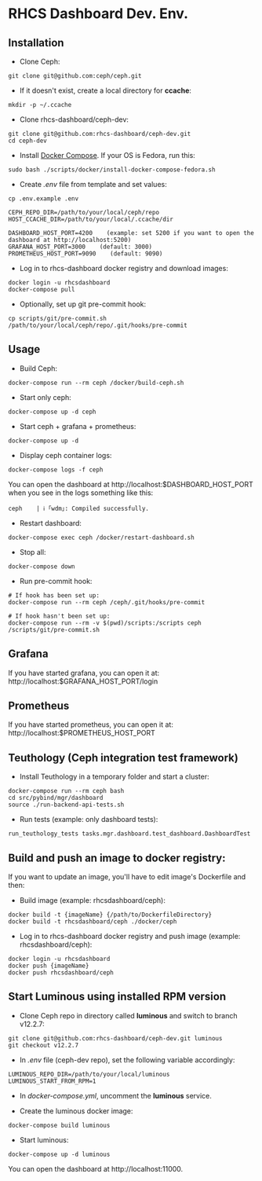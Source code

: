 # RHCS Dashboard Dev. Env.

## Installation

* Clone Ceph:
```
git clone git@github.com:ceph/ceph.git
```

* If it doesn't exist, create a local directory for **ccache**:
```
mkdir -p ~/.ccache
```

* Clone rhcs-dashboard/ceph-dev:
```
git clone git@github.com:rhcs-dashboard/ceph-dev.git
cd ceph-dev
```

* Install [Docker Compose](https://docs.docker.com/compose/install/). If your OS is Fedora, run this:
```
sudo bash ./scripts/docker/install-docker-compose-fedora.sh
```

* Create *.env* file from template and set values:
```
cp .env.example .env

CEPH_REPO_DIR=/path/to/your/local/ceph/repo
HOST_CCACHE_DIR=/path/to/your/local/.ccache/dir

DASHBOARD_HOST_PORT=4200    (example: set 5200 if you want to open the dashboard at http://localhost:5200)
GRAFANA_HOST_PORT=3000    (default: 3000)
PROMETHEUS_HOST_PORT=9090    (default: 9090)
```

* Log in to rhcs-dashboard docker registry and download images:
```
docker login -u rhcsdashboard
docker-compose pull
```

* Optionally, set up git pre-commit hook:
```
cp scripts/git/pre-commit.sh /path/to/your/local/ceph/repo/.git/hooks/pre-commit
```

## Usage

* Build Ceph:
```
docker-compose run --rm ceph /docker/build-ceph.sh
```

* Start only ceph:
```
docker-compose up -d ceph
```

* Start ceph + grafana + prometheus:
```
docker-compose up -d
```

* Display ceph container logs:
```
docker-compose logs -f ceph
```

You can open the dashboard at http://localhost:$DASHBOARD_HOST_PORT when you see in the logs something like this:
```
ceph    | ℹ ｢wdm｣: Compiled successfully.
```

* Restart dashboard:
```
docker-compose exec ceph /docker/restart-dashboard.sh
```

* Stop all:
```
docker-compose down
```

* Run pre-commit hook:
```
# If hook has been set up:
docker-compose run --rm ceph /ceph/.git/hooks/pre-commit

# If hook hasn't been set up:
docker-compose run --rm -v $(pwd)/scripts:/scripts ceph /scripts/git/pre-commit.sh
```

## Grafana

If you have started grafana, you can open it at:
http://localhost:$GRAFANA_HOST_PORT/login

## Prometheus

If you have started prometheus, you can open it at:
http://localhost:$PROMETHEUS_HOST_PORT

## Teuthology (Ceph integration test framework)

* Install Teuthology in a temporary folder and start a cluster:
```
docker-compose run --rm ceph bash
cd src/pybind/mgr/dashboard
source ./run-backend-api-tests.sh
```

* Run tests (example: only dashboard tests):
```
run_teuthology_tests tasks.mgr.dashboard.test_dashboard.DashboardTest
```

## Build and push an image to docker registry:

If you want to update an image, you'll have to edit image's Dockerfile and then:

* Build image (example: rhcsdashboard/ceph):
```
docker build -t {imageName} {/path/to/DockerfileDirectory}
docker build -t rhcsdashboard/ceph ./docker/ceph
```

* Log in to rhcs-dashboard docker registry and push image (example: rhcsdashboard/ceph):
```
docker login -u rhcsdashboard
docker push {imageName}
docker push rhcsdashboard/ceph
```

## Start Luminous using installed RPM version

* Clone Ceph repo in directory called **luminous** and switch to branch v12.2.7:
```
git clone git@github.com:rhcs-dashboard/ceph-dev.git luminous
git checkout v12.2.7
```

* In *.env* file (ceph-dev repo), set the following variable accordingly:
```
LUMINOUS_REPO_DIR=/path/to/your/local/luminous
LUMINOUS_START_FROM_RPM=1
```

* In *docker-compose.yml*, uncomment the **luminous** service.

* Create the luminous docker image:
```
docker-compose build luminous
```

* Start luminous:
```
docker-compose up -d luminous
```

You can open the dashboard at http://localhost:11000.
